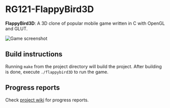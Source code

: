 # RG121-FlappyBird3D
**FlappyBird3D**: A 3D clone of popular mobile game written in C with OpenGL and GLUT.

![Game screenshot](https://i.imgur.com/cqAJZen.png)

## Build instructions
Running `make` from the project directory will build the project. After building is done, execute `./flappybird3D` to run the game.

## Progress reports
Check [project wiki](https://github.com/MATF-RG17/RG121-flappybird3d/wiki) for progress reports.

